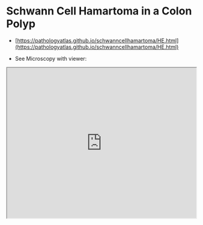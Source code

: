 # Schwann Cell Hamartoma in a Colon Polyp

- [https://pathologyatlas.github.io/schwanncellhamartoma/HE.html](https://pathologyatlas.github.io/schwanncellhamartoma/HE.html)

- See Microscopy with viewer: 

<iframe src="https://pathologyatlas.github.io/schwanncellhamartoma/HE.html" width="100%" height="400px"></iframe>




